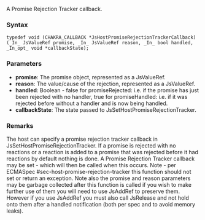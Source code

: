 A Promise Rejection Tracker callback.
### Syntax 
```
typedef void (CHAKRA_CALLBACK *JsHostPromiseRejectionTrackerCallback)(_In_ JsValueRef promise, _In_ JsValueRef reason, _In_ bool handled, _In_opt_ void *callbackState);
```
### Parameters
* __promise__: The promise object, represented as a JsValueRef.
* __reason__: The value/cause of the rejection, represented as a JsValueRef.
* __handled__: Boolean - false for promiseRejected: i.e. if the promise has just been rejected with no handler, true for promiseHandled: i.e. if it was rejected before without a handler and is now being handled.
* __callbackState__: The state passed to JsSetHostPromiseRejectionTracker.

### Remarks 
The host can specify a promise rejection tracker callback in <c>JsSetHostPromiseRejectionTracker</c>.
If a promise is rejected with no reactions or a reaction is added to a promise that was rejected
before it had reactions by default nothing is done.
A Promise Rejection Tracker callback may be set - which will then be called when this occurs.
Note - per ECMASpec #sec-host-promise-rejection-tracker this function should not set or return an exception.
Note also the promise and reason parameters may be garbage collected after this function is called if you wish to make further use of them you will need to use JsAddRef to preserve them.
However if you use JsAddRef you must also call JsRelease and not hold onto them after 
a handled notification (both per spec and to avoid memory leaks).